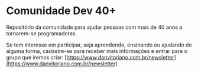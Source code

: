 # Comunidade Dev 40+

Repositório da comunidade para ajudar pessoas com mais de 40 anos a tornarem-se programadoras.

Se tem interesse em participar, seja aprendendo, ensinando ou ajudando de alguma forma, cadastre-se para receber mais informações e entrar para o grupo que iremos criar: [https://www.danvitoriano.com.br/newsletter](https://www.danvitoriano.com.br/newsletter)
